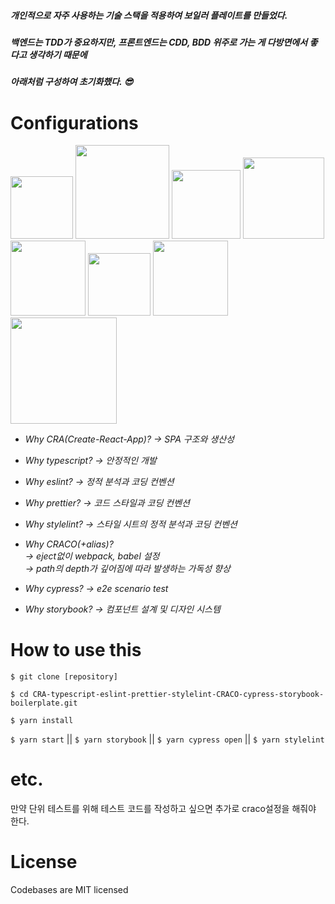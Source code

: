 
##### 개인적으로 자주 사용하는 기술 스택을 적용하여 보일러 플레이트를 만들었다.   
##### 백엔드는 TDD가 중요하지만, 프론트엔드는 CDD, BDD 위주로 가는 게 다방면에서 좋다고 생각하기 때문에
##### 아래처럼 구성하여 초기화했다. 😎   
   
# Configurations
<div>
  <kbd><img src='https://user-images.githubusercontent.com/59429060/121783240-732b4980-cbe8-11eb-9af3-0ea7e3825eb2.png' width="100px" /></kbd>
  <kbd><img src='https://user-images.githubusercontent.com/59429060/121783329-e9c84700-cbe8-11eb-9704-ac39e0148016.png' width="150px"/></kbd>
  <kbd><img src='https://user-images.githubusercontent.com/59429060/121783330-ea60dd80-cbe8-11eb-9af3-fe3509a1fdc4.png' width="110px"/></kbd>
  <kbd><img src='https://user-images.githubusercontent.com/59429060/121783331-ea60dd80-cbe8-11eb-871a-996b59485616.png' width="130px"/></kbd>
</div>
<div>
  <kbd><img src='https://user-images.githubusercontent.com/59429060/121783332-eaf97400-cbe8-11eb-9425-e4e547c04de3.png' width="120px"/></kbd>
  <kbd><img src='https://user-images.githubusercontent.com/59429060/121783333-eaf97400-cbe8-11eb-8304-b1b22846c908.png' width="100px"/></kbd>
  <kbd><img src='https://user-images.githubusercontent.com/59429060/121783335-eb920a80-cbe8-11eb-9b37-2018b20a8b02.png' width="120px"/></kbd>
  <kbd><img src='https://user-images.githubusercontent.com/59429060/121783327-e92fb080-cbe8-11eb-92f4-abb085bac502.png' width="170px"/></kbd>
</div>

- <i>Why CRA(Create-React-App)? → SPA 구조와 생산성</i>   
       
- <i>Why typescript? → 안정적인 개발</i>   
- <i>Why eslint?
    → 정적 분석과 코딩 컨벤션</i>   
- <i>Why prettier?
    → 코드 스타일과 코딩 컨벤션</i>   
- <i>Why stylelint?
    → 스타일 시트의 정적 분석과 코딩 컨벤션</i>   
- <i>Why CRACO(+alias)?   
    → eject없이 webpack, babel 설정   
    → path의 depth가 깊어짐에 따라 발생하는 가독성 향상</i>   
- <i>Why cypress?
    → e2e scenario test</i>   
- <i>Why storybook?
    → 컴포넌트 설계 및 디자인 시스템</i>  

# How to use this
`$ git clone [repository]`

`$ cd CRA-typescript-eslint-prettier-stylelint-CRACO-cypress-storybook-boilerplate.git`

`$ yarn install`

`$ yarn start` || `$ yarn storybook` || `$ yarn cypress open` || `$ yarn stylelint`

# etc.
만약 단위 테스트를 위해 테스트 코드를 작성하고 싶으면 추가로 craco설정을 해줘야 한다.

# License
Codebases are MIT licensed

